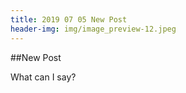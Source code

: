 ```yaml
---
title: 2019 07 05 New Post
header-img: img/image_preview-12.jpeg
---
```


##New Post

What can I say?